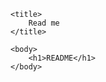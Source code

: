  <html>

    <title>
     	Read me
    </title>
    
   	<body>
   		<h1>README</h1>
    </body>
    
 </html>
